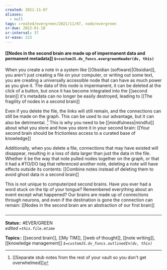 ```yaml
---
created: 2021-11-07 
aliases:
  - null
tags: created/evergreen/2021/11/07, node/evergreen
sr-due: 2022-01-10
sr-interval: 37
sr-ease: 223
---
```


#### [[Nodes in the second brain are made up of impermanent data and permanent metadata]] `$=customJS.dv_funcs.evergreenHeader(dv, this)`

When you create a note in a system like [[Obsidian (software)|Obsidian]], you aren't just creating a file on your computer, or writing out some text, you are creating a universally accessible node that can have as much power as you give it. The data of this node is impermanent, it can be deleted at the click of a button, but once it has become integrated into the [[second brain]] it's metadata can no longer be easily destroyed, leading to [[The fragility of nodes in a second brain]]

Even if you delete the file, the links will still remain, and the connections can still be made on the graph. This can be used to our advantage, but it can also be detrimental. [^1] This is why you need to be [[mindfulness|mindful]] about what you store and how you store it in your second brain: [[Your second brain should be frictionless access to a curated base of knowledge]]

[^1]: [[Separate stub notes from the rest of your vault so you don't get overwhelmed]]

Additionally, when you delete a file, connections that may have existed will disappear, resulting in a loss of data larger than just the data in the file. Whether it be the way that note pulled nodes together on the graph, or that it had a \#TO/DO tag that referenced another note, deleting a note will have effects outside its contents: [[Combine notes instead of deleting them to avoid ghost data in a second brain]] 

This is not unique to computerized second brains. Have you ever had a word stuck on the tip of your tongue? Remembered everything about an event except what happened? Our brains are made up of connections through neurons, and even if the destination is gone the connection can remain: [[Nodes in the second brain are an abstraction of our first brain]]

### <hr class="footnote"/>

**Status**:: #EVER/GREEN  
*edited `=this.file.mtime`*

**Topics**:: [[second brain]], [[My TIM]], [[web of thought]], [[note writing]], [[knowledge management]]
*`$=customJS.dv_funcs.outlinedIn(dv, this)`*
